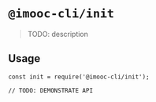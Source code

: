 # `@imooc-cli/init`

> TODO: description

## Usage

```
const init = require('@imooc-cli/init');

// TODO: DEMONSTRATE API
```

